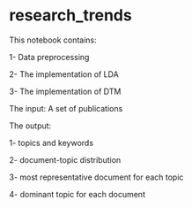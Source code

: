 # research_trends
This notebook contains:

  1- Data preprocessing
  
  2- The implementation of LDA
  
  3- The implementation of DTM


The input:
  A set of publications


The output:

  1- topics and keywords
  
  2- document-topic distribution  
  
  3- most representative document for each topic 
  
  4- dominant topic for each document 
